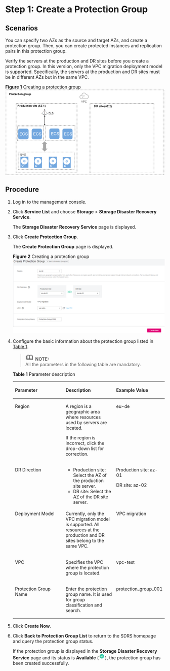 # Step 1: Create a Protection Group<a name="EN-US_TOPIC_0108180805"></a>

## Scenarios<a name="section1266142102019"></a>

You can specify two AZs as the source and target AZs, and create a protection group. Then, you can create protected instances and replication pairs in this protection group.

Verify the servers at the production and DR sites before you create a protection group. In this version, only the VPC migration deployment model is supported. Specifically, the servers at the production and DR sites must be in different AZs but in the same VPC. 

**Figure  1**  Creating a protection group<a name="fig9364464217"></a>  
![](figures/creating-a-protection-group.png "creating-a-protection-group")

## Procedure<a name="section684619122203"></a>

1.  Log in to the management console.
2.  Click  **Service List**  and choose  **Storage**  \>  **Storage Disaster Recovery Service**.

    The  **Storage Disaster Recovery Service**  page is displayed.

3.  Click  **Create Protection Group**.

    The  **Create Protection Group**  page is displayed.

    **Figure  2**  Creating a protection group<a name="fig1677474514378"></a>  
    ![](figures/creating-a-protection-group-0.png "creating-a-protection-group-0")

4.  Configure the basic information about the protection group listed in  [Table 1](#table0120161710336). 

    >![](public_sys-resources/icon-note.gif) **NOTE:**   
    >All the parameters in the following table are mandatory.  

    **Table  1**  Parameter description

    <a name="table0120161710336"></a>
    <table><thead align="left"><tr id="row10120117163319"><th class="cellrowborder" valign="top" width="33.33333333333333%" id="mcps1.2.4.1.1"><p id="p1012041715334"><a name="p1012041715334"></a><a name="p1012041715334"></a><strong id="b842352706211121"><a name="b842352706211121"></a><a name="b842352706211121"></a>Parameter</strong></p>
    </th>
    <th class="cellrowborder" valign="top" width="33.33333333333333%" id="mcps1.2.4.1.2"><p id="p1312018173335"><a name="p1312018173335"></a><a name="p1312018173335"></a><strong id="b842352706211125"><a name="b842352706211125"></a><a name="b842352706211125"></a>Description</strong></p>
    </th>
    <th class="cellrowborder" valign="top" width="33.33333333333333%" id="mcps1.2.4.1.3"><p id="p312061716330"><a name="p312061716330"></a><a name="p312061716330"></a><strong>Example Value</strong></p>
    </th>
    </tr>
    </thead>
    <tbody><tr id="row4120201713314"><td class="cellrowborder" valign="top" width="33.33333333333333%" headers="mcps1.2.4.1.1 "><p id="p112031713310"><a name="p112031713310"></a><a name="p112031713310"></a>Region</p>
    </td>
    <td class="cellrowborder" valign="top" width="33.33333333333333%" headers="mcps1.2.4.1.2 "><p id="p1041215984713"><a name="p1041215984713"></a><a name="p1041215984713"></a>A region is a geographic area where resources used by servers are located.</p>
    <p id="p34476578162953"><a name="p34476578162953"></a><a name="p34476578162953"></a>If the region is incorrect, click the drop-down list for correction.</p>
    </td>
    <td class="cellrowborder" valign="top" width="33.33333333333333%" headers="mcps1.2.4.1.3 "><p id="p129831635135611"><a name="p129831635135611"></a><a name="p129831635135611"></a>eu-de</p>
    </td>
    </tr>
    <tr id="row101221617153317"><td class="cellrowborder" valign="top" width="33.33333333333333%" headers="mcps1.2.4.1.1 "><p id="p99001313420"><a name="p99001313420"></a><a name="p99001313420"></a>DR Direction</p>
    </td>
    <td class="cellrowborder" valign="top" width="33.33333333333333%" headers="mcps1.2.4.1.2 "><a name="ul13691336183613"></a><a name="ul13691336183613"></a><ul id="ul13691336183613"><li>Production site: Select the AZ of the production site server.</li><li>DR site: Select the AZ of the DR site server.</li></ul>
    </td>
    <td class="cellrowborder" valign="top" width="33.33333333333333%" headers="mcps1.2.4.1.3 "><p id="p0229123912587"><a name="p0229123912587"></a><a name="p0229123912587"></a>Production site: az-01</p>
    <p id="p11988134874711"><a name="p11988134874711"></a><a name="p11988134874711"></a>DR site: az-02</p>
    </td>
    </tr>
    <tr id="row14577105111253"><td class="cellrowborder" valign="top" width="33.33333333333333%" headers="mcps1.2.4.1.1 "><p id="p1057819516252"><a name="p1057819516252"></a><a name="p1057819516252"></a>Deployment Model</p>
    </td>
    <td class="cellrowborder" valign="top" width="33.33333333333333%" headers="mcps1.2.4.1.2 "><p id="p147501443112510"><a name="p147501443112510"></a><a name="p147501443112510"></a>Currently, only the VPC migration model is supported. All resources at the production and DR sites belong to the same VPC.</p>
    </td>
    <td class="cellrowborder" valign="top" width="33.33333333333333%" headers="mcps1.2.4.1.3 "><p id="p25789514251"><a name="p25789514251"></a><a name="p25789514251"></a>VPC migration</p>
    </td>
    </tr>
    <tr id="row41343352614"><td class="cellrowborder" valign="top" width="33.33333333333333%" headers="mcps1.2.4.1.1 "><p id="p15134631261"><a name="p15134631261"></a><a name="p15134631261"></a>VPC</p>
    </td>
    <td class="cellrowborder" valign="top" width="33.33333333333333%" headers="mcps1.2.4.1.2 "><p id="p1213413152610"><a name="p1213413152610"></a><a name="p1213413152610"></a>Specifies the VPC where the protection group is located.</p>
    </td>
    <td class="cellrowborder" valign="top" width="33.33333333333333%" headers="mcps1.2.4.1.3 "><p id="p61341316261"><a name="p61341316261"></a><a name="p61341316261"></a>vpc-test</p>
    </td>
    </tr>
    <tr id="row7122131763316"><td class="cellrowborder" valign="top" width="33.33333333333333%" headers="mcps1.2.4.1.1 "><p id="p69405172348"><a name="p69405172348"></a><a name="p69405172348"></a>Protection Group Name</p>
    </td>
    <td class="cellrowborder" valign="top" width="33.33333333333333%" headers="mcps1.2.4.1.2 "><p id="p6161512716573"><a name="p6161512716573"></a><a name="p6161512716573"></a>Enter the protection group name. It is used for group classification and search.</p>
    </td>
    <td class="cellrowborder" valign="top" width="33.33333333333333%" headers="mcps1.2.4.1.3 "><p id="p2122161717335"><a name="p2122161717335"></a><a name="p2122161717335"></a>protection_group_001</p>
    </td>
    </tr>
    </tbody>
    </table>

5.  Click  **Create Now**.
6.  Click  **Back to Protection Group List**  to return to the SDRS homepage and query the protection group status.

    If the protection group is displayed in the  **Storage Disaster Recovery Service**  page and its status is  **Available**  \(![](figures/available.png)\), the protection group has been created successfully.


